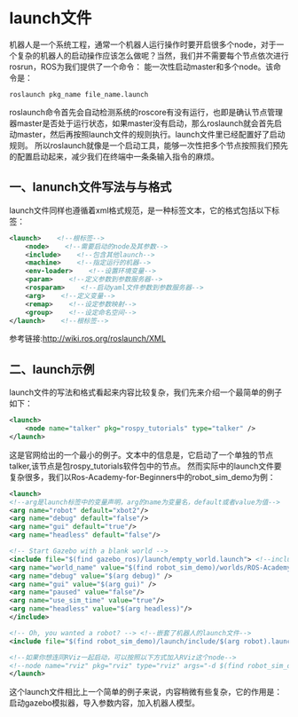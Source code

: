 # launch文件

机器人是一个系统工程，通常一个机器人运行操作时要开启很多个node，对于一个复杂的机器人的启动操作应该怎么做呢？当然，我们并不需要每个节点依次进行rosrun，ROS为我们提供了一个命令：  能一次性启动master和多个node。该命令是：
```
roslaunch pkg_name file_name.launch
```
roslaunch命令首先会自动检测系统的roscore有没有运行，也即是确认节点管理器master是否处于运行状态，如果master没有启动，那么roslaunch就会首先启动master，然后再按照launch文件的规则执行。launch文件里已经配置好了启动规则。 所以roslaunch就像是一个启动工具，能够一次性把多个节点按照我们预先的配置启动起来，减少我们在终端中一条条输入指令的麻烦。

## 一、lanunch文件写法与与格式

launch文件同样也遵循着xml格式规范，是一种标签文本，它的格式包括以下标签：
```xml
<launch>    <!--根标签-->
    <node>    <!--需要启动的node及其参数-->
    <include>    <!--包含其他launch-->
    <machine>    <!--指定运行的机器-->
    <env-loader>    <!--设置环境变量-->
    <param>    <!--定义参数到参数服务器-->
    <rosparam>    <!--启动yaml文件参数到参数服务器-->
    <arg>    <!--定义变量-->
    <remap>    <!--设定参数映射-->
    <group>    <!--设定命名空间-->
</launch>    <!--根标签-->
```
参考链接:http://wiki.ros.org/roslaunch/XML

## 二、launch示例

launch文件的写法和格式看起来内容比较复杂，我们先来介绍一个最简单的例子如下：
```xml
<launch>
    <node name="talker" pkg="rospy_tutorials" type="talker" />
</launch>
```
这是官网给出的一个最小的例子。文本中的信息是，它启动了一个单独的节点talker,该节点是包rospy_tutorials软件包中的节点。
然而实际中的launch文件要复杂很多，我们以Ros-Academy-for-Beginners中的robot_sim_demo为例：
```xml
<launch>
<!--arg是launch标签中的变量声明，arg的name为变量名，default或者value为值-->
<arg name="robot" default="xbot2"/>
<arg name="debug" default="false"/>
<arg name="gui" default="true"/>
<arg name="headless" default="false"/>

<!-- Start Gazebo with a blank world -->
<include file="$(find gazebo_ros)/launch/empty_world.launch"> <!--include用来嵌套仿真场景的launch文件-->
<arg name="world_name" value="$(find robot_sim_demo)/worlds/ROS-Academy.world"/>
<arg name="debug" value="$(arg debug)" />
<arg name="gui" value="$(arg gui)" />
<arg name="paused" value="false"/>
<arg name="use_sim_time" value="true"/>
<arg name="headless" value="$(arg headless)"/>
</include>

<!-- Oh, you wanted a robot? --> <!--嵌套了机器人的launch文件-->
<include file="$(find robot_sim_demo)/launch/include/$(arg robot).launch.xml" />

<!--如果你想连同RViz一起启动，可以按照以下方式加入RViz这个node-->
<!--node name="rviz" pkg="rviz" type="rviz" args="-d $(find robot_sim_demo)/urdf_gazebo.rviz" /-->
</launch>
```
这个launch文件相比上一个简单的例子来说，内容稍微有些复杂，它的作用是：启动gazebo模拟器，导入参数内容，加入机器人模型。